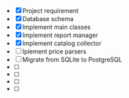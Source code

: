 - [x] Project requirement
- [x] Database schema
- [x] Implement main classes
- [x] Implement report manager
- [x] Implement catalog collector
- [ ] Iplement price parsers
- [ ] Migrate from SQLite to PostgreSQL
- [ ] 
- [ ] 
- [ ] 
- [ ] 